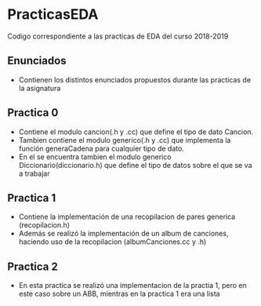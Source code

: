 # PracticasEDA
Codigo correspondiente a las practicas de EDA del curso 2018-2019


## Enunciados
   * Contienen los distintos enunciados propuestos durante las practicas de la asignatura
    
## Practica 0
   * Contiene el modulo cancion(.h y .cc) que define el tipo de dato Cancion.
   * Tambien contiene el modulo generico(.h y .cc) que implementa la función generaCadena para cualquier tipo de dato.
   * En el se encuentra tambien el modulo generico Diccionario(diccionario.h) que define el tipo de datos sobre el que se va a trabajar
   
   
## Practica 1
  * Contiene la implementación de una recopilacion de pares generica (recopilacion.h)
  * Además se realizó la implementación de un album de canciones, haciendo uso de la recopilacion (albumCanciones.cc y .h)

## Practica 2
  * En esta practica se realizó una implementacion de la practia 1, pero en este caso sobre un ABB, mientras en la practica 1 era una lista
